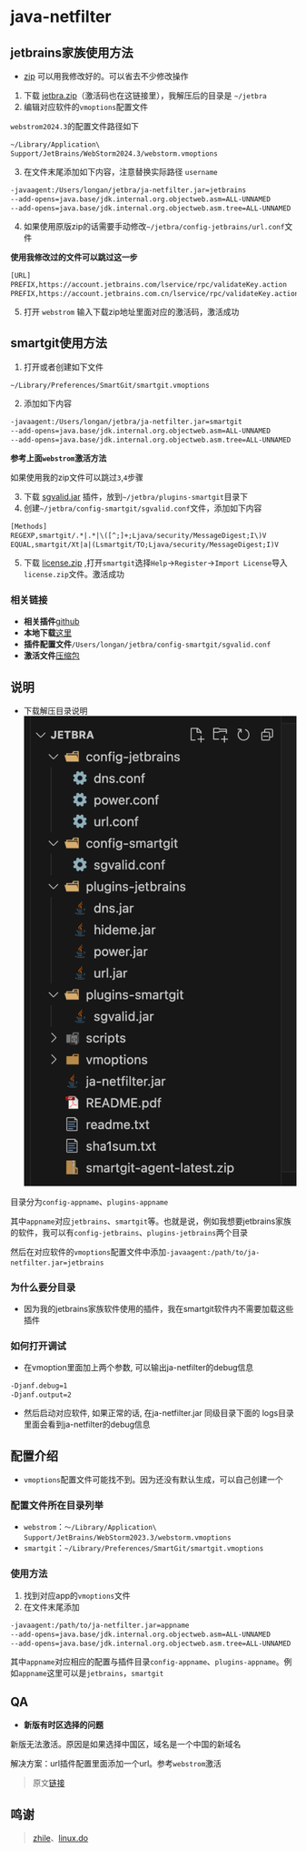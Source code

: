 # java-netfilter
## jetbrains家族使用方法

- [zip](/jetbra.zip) 可以用我修改好的。可以省去不少修改操作

1. 下载 [jetbra.zip](https://jb.xiaoxt.online/)（激活码也在这链接里），我解压后的目录是 `~/jetbra`
2. 编辑对应软件的`vmoptions`配置文件

`webstrom2024.3`的配置文件路径如下

```shell
~/Library/Application\ Support/JetBrains/WebStorm2024.3/webstorm.vmoptions
```
3. 在文件末尾添加如下内容，注意替换实际路径 `username`
```shell
-javaagent:/Users/longan/jetbra/ja-netfilter.jar=jetbrains
--add-opens=java.base/jdk.internal.org.objectweb.asm=ALL-UNNAMED
--add-opens=java.base/jdk.internal.org.objectweb.asm.tree=ALL-UNNAMED
```
4. 如果使用原版zip的话需要手动修改`~/jetbra/config-jetbrains/url.conf`文件

**使用我修改过的文件可以跳过这一步**
```shell
[URL]
PREFIX,https://account.jetbrains.com/lservice/rpc/validateKey.action
PREFIX,https://account.jetbrains.com.cn/lservice/rpc/validateKey.action
```
5. 打开 `webstrom` 输入下载zip地址里面对应的激活码，激活成功

## smartgit使用方法
1. 打开或者创建如下文件
```shell
~/Library/Preferences/SmartGit/smartgit.vmoptions
```
2. 添加如下内容
```shell
-javaagent:/Users/longan/jetbra/ja-netfilter.jar=smartgit
--add-opens=java.base/jdk.internal.org.objectweb.asm=ALL-UNNAMED
--add-opens=java.base/jdk.internal.org.objectweb.asm.tree=ALL-UNNAMED
```
**参考上面`webstrom`激活方法**

如果使用我的zip文件可以跳过`3`,`4`步骤

3. 下载 [sgvalid.jar](/sgvalid.jar) 插件，放到`~/jetbra/plugins-smartgit`目录下
4. 创建`~/jetbra/config-smartgit/sgvalid.conf`文件，添加如下内容

```shell
[Methods]
REGEXP,smartgit/.*|.*|\([^;]+;Ljava/security/MessageDigest;I\)V
EQUAL,smartgit/Xt|a|(Lsmartgit/TO;Ljava/security/MessageDigest;I)V
```
5. 下载 [license.zip](/license.zip) ,打开`smartgit`选择`Help`->`Register`->`Import License`导入`license.zip`文件。激活成功

### 相关链接
- **相关插件**[github](https://github.com/mqj0712/plugin-sg-valid/releases)
- **本地下载**[这里](/sgvalid.jar)
- **插件配置文件**`/Users/longan/jetbra/config-smartgit/sgvalid.conf`
- **激活文件**[压缩包](/license.zip)

## 说明
- 下载解压目录说明
![目录结构图](./dir.png)

目录分为`config-appname`、`plugins-appname`

其中`appname`对应`jetbrains`、`smartgit`等。也就是说，例如我想要jetbrains家族的软件，我可以有`config-jetbrains`、`plugins-jetbrains`两个目录

然后在对应软件的`vmoptions`配置文件中添加`-javaagent:/path/to/ja-netfilter.jar=jetbrains`

### 为什么要分目录
- 因为我的jetbrains家族软件使用的插件，我在smartgit软件内不需要加载这些插件
### 如何打开调试
- 在vmoption里面加上两个参数, 可以输出ja-netfilter的debug信息
```shell
-Djanf.debug=1
-Djanf.output=2
```
- 然后启动对应软件, 如果正常的话, 在ja-netfilter.jar 同级目录下面的 logs目录里面会看到ja-netfilter的debug信息
## 配置介绍
- `vmoptions`配置文件可能找不到。因为还没有默认生成，可以自己创建一个
### 配置文件所在目录列举
- `webstrom`：`～/Library/Application\ Support/JetBrains/WebStorm2023.3/webstorm.vmoptions`
- `smartgit`：`~/Library/Preferences/SmartGit/smartgit.vmoptions`
### 使用方法
1. 找到对应app的`vmoptions`文件
2. 在文件末尾添加
```shell
-javaagent:/path/to/ja-netfilter.jar=appname
--add-opens=java.base/jdk.internal.org.objectweb.asm=ALL-UNNAMED
--add-opens=java.base/jdk.internal.org.objectweb.asm.tree=ALL-UNNAMED
```

其中`appname`对应相应的配置与插件目录`config-appname`、`plugins-appname`。例如`appname`这里可以是`jetbrains`，`smartgit`

## QA

- **新版有时区选择的问题**

新版无法激活。原因是如果选择中国区，域名是一个中国的新域名

解决方案：url插件配置里面添加一个url。参考`webstrom`激活


> 原文[链接](https://zhile.io/2024/09/05/jetbrains-2024-2-region.html)





## 鸣谢

> [zhile](https://zhile.io/2020/03/27/smartgit-license-crack.html)、[linux.do](https://linux.do/t/topic/43765/75)
